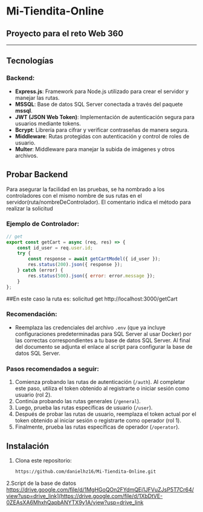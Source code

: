 # Mi-Tiendita-Online

## Proyecto para el reto Web 360
---

## Tecnologías

### Backend:
- **Express.js**: Framework para Node.js utilizado para crear el servidor y manejar las rutas.
- **MSSQL**: Base de datos SQL Server conectada a través del paquete **mssql**.
- **JWT (JSON Web Token)**: Implementación de autenticación segura para usuarios mediante tokens.
- **Bcrypt**: Librería para cifrar y verificar contraseñas de manera segura.
- **Middleware**: Rutas protegidas con autenticación y control de roles de usuario.
- **Multer**: Middleware para manejar la subida de imágenes y otros archivos.

## Probar Backend
Para asegurar la facilidad en las pruebas, se ha nombrado a los 
controladores con el mismo nombre de sus rutas en el servidor(ruta/nombreDeControlador).
El comentario indica el método para realizar la solicitud 
### Ejemplo de Controlador:
```js
// get
export const getCart = async (req, res) => {
    const id_user = req.user.id;
    try {
        const response = await getCartModel({ id_user });
        res.status(200).json({ response });
    } catch (error) {
        res.status(500).json({ error: error.message });
    }
};
```
 ##En este caso la ruta es:
  solicitud get
  http://localhost:3000/getCart
  
### Recomendación:  
- Reemplaza las credenciales del archivo `.env` (que ya incluye configuraciones predeterminadas para SQL Server al usar Docker) por las correctas correspondientes a tu base de datos SQL Server. Al final del documento se adjunta el enlace al script para configurar la base de datos SQL Server.

### Pasos recomendados a seguir:
1. Comienza probando las rutas de autenticación (`/auth`). Al completar este paso, utiliza el token obtenido al registrarte o iniciar sesión como usuario (rol 2).
2. Continúa probando las rutas generales (`/general`).
3. Luego, prueba las rutas específicas de usuario (`/user`).
4. Después de probar las rutas de usuario, reemplaza el token actual por el token obtenido al iniciar sesión o registrarte como operador (rol 1).
5. Finalmente, prueba las rutas específicas de operador (`/operator`).


## Instalación

1. Clona este repositorio:
   ```bash
   https://github.com/danielhz16/Mi-Tiendita-Online.git

2.Script de la base de datos 
https://drive.google.com/file/d/1MgHGoQOn2FYdmQEj1JFVuZJsP5T7Cr64/view?usp=drive_link](https://drive.google.com/file/d/1XbDtVE-0ZEAsXA6MhxhQapbANYTX9y1A/view?usp=drive_link
   

